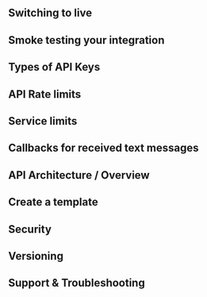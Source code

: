 ## Switching to live

## Smoke testing your integration

## Types of API Keys

## API Rate limits

## Service limits

## Callbacks for received text messages

## API Architecture / Overview

## Create a template

## Security

## Versioning

## Support & Troubleshooting
